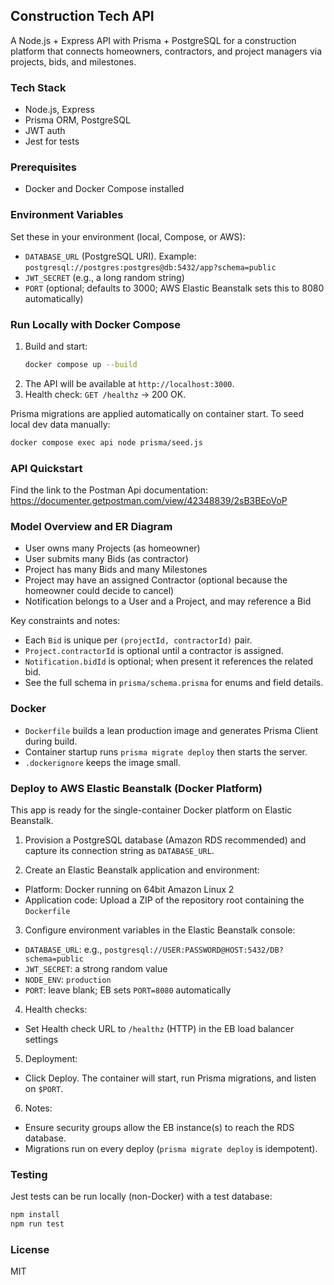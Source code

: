 ## Construction Tech API

A Node.js + Express API with Prisma + PostgreSQL for a construction platform that connects homeowners, contractors, and project managers via projects, bids, and milestones.

### Tech Stack
- Node.js, Express
- Prisma ORM, PostgreSQL
- JWT auth
- Jest for tests

### Prerequisites
- Docker and Docker Compose installed

### Environment Variables
Set these in your environment (local, Compose, or AWS):
- `DATABASE_URL` (PostgreSQL URI). Example: `postgresql://postgres:postgres@db:5432/app?schema=public`
- `JWT_SECRET` (e.g., a long random string)
- `PORT` (optional; defaults to 3000; AWS Elastic Beanstalk sets this to 8080 automatically)

### Run Locally with Docker Compose
1. Build and start:
   ```bash
   docker compose up --build
   ```
2. The API will be available at `http://localhost:3000`.
3. Health check: `GET /healthz` → 200 OK.

Prisma migrations are applied automatically on container start. To seed local dev data manually:
```bash
docker compose exec api node prisma/seed.js
```

### API Quickstart
Find the link to the Postman Api documentation:
https://documenter.getpostman.com/view/42348839/2sB3BEoVoP


### Model Overview and ER Diagram

- User owns many Projects (as homeowner)
- User submits many Bids (as contractor)
- Project has many Bids and many Milestones
- Project may have an assigned Contractor (optional because the homeowner could decide to cancel)
- Notification belongs to a User and a Project, and may reference a Bid



Key constraints and notes:
- Each `Bid` is unique per `(projectId, contractorId)` pair.
- `Project.contractorId` is optional until a contractor is assigned.
- `Notification.bidId` is optional; when present it references the related bid.
- See the full schema in `prisma/schema.prisma` for enums and field details.

### Docker
- `Dockerfile` builds a lean production image and generates Prisma Client during build.
- Container startup runs `prisma migrate deploy` then starts the server.
- `.dockerignore` keeps the image small.

### Deploy to AWS Elastic Beanstalk (Docker Platform)
This app is ready for the single-container Docker platform on Elastic Beanstalk.

1) Provision a PostgreSQL database (Amazon RDS recommended) and capture its connection string as `DATABASE_URL`.

2) Create an Elastic Beanstalk application and environment:
- Platform: Docker running on 64bit Amazon Linux 2
- Application code: Upload a ZIP of the repository root containing the `Dockerfile`

3) Configure environment variables in the Elastic Beanstalk console:
- `DATABASE_URL`: e.g., `postgresql://USER:PASSWORD@HOST:5432/DB?schema=public`
- `JWT_SECRET`: a strong random value
- `NODE_ENV`: `production`
- `PORT`: leave blank; EB sets `PORT=8080` automatically

4) Health checks:
- Set Health check URL to `/healthz` (HTTP) in the EB load balancer settings

5) Deployment:
- Click Deploy. The container will start, run Prisma migrations, and listen on `$PORT`.

6) Notes:
- Ensure security groups allow the EB instance(s) to reach the RDS database.
- Migrations run on every deploy (`prisma migrate deploy` is idempotent).

### Testing
Jest tests can be run locally (non-Docker) with a test database:
```bash
npm install
npm run test
```

### License
MIT


